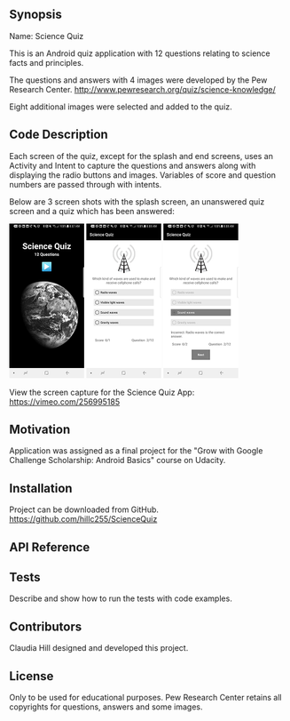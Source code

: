 ## Synopsis

Name:  Science Quiz

This is an Android quiz application with 12 questions relating to science facts and principles.

The questions and answers with 4 images were developed by the Pew Research Center. <http://www.pewresearch.org/quiz/science-knowledge/>

Eight additional images were selected and added to the quiz.



## Code Description

Each screen of the quiz, except for the splash and end screens, uses an Activity and Intent to capture the questions and answers along with displaying the radio buttons and images.  Variables of score and question numbers are passed through with intents.

Below are 3 screen shots with the splash screen, an unanswered quiz screen and a quiz which has been answered:

![Splash screen with earth's profile in space](https://github.com/hillc255/ScienceQuiz/blob/master/app/src/main/res/drawable/readme1.png)
![Screen of unanswered question about waves used for cellphone calls.](https://github.com/hillc255/ScienceQuiz/blob/master/app/src/main/res/drawable/readme2.png)
![Screen of incorrect answer to the question about waves used for cellphone calls.](https://github.com/hillc255/ScienceQuiz/blob/master/app/src/main/res/drawable/readme3.png)

View the screen capture for the Science Quiz App:
<https://vimeo.com/256995185>

## Motivation

Application was assigned as a final project for the "Grow with Google Challenge Scholarship: Android Basics" course on Udacity.

## Installation

Project can be downloaded from GitHub.  
https://github.com/hillc255/ScienceQuiz

## API Reference

## Tests

Describe and show how to run the tests with code examples.

## Contributors

Claudia Hill designed and developed this project.

## License

Only to be used for educational purposes.
Pew Research Center retains all copyrights for questions, answers and some images.
